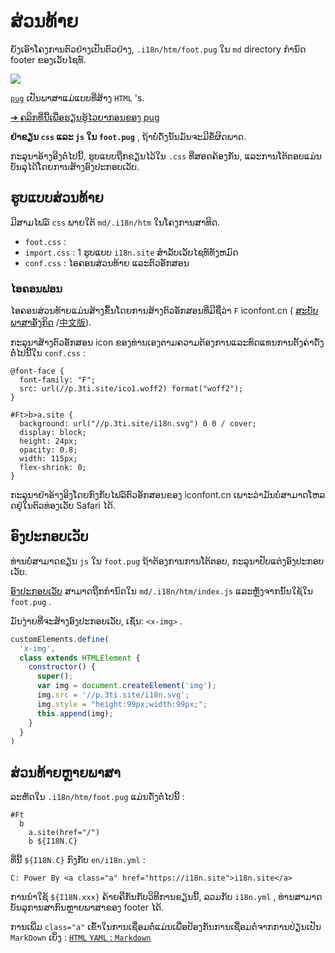# ສ່ວນທ້າຍ

ຍັງເອົາໂຄງການຕົວຢ່າງເປັນຕົວຢ່າງ, `.i18n/htm/foot.pug` ໃນ `md` directory ກໍານົດ footer ຂອງເວັບໄຊທ໌.

![](https://p.3ti.site/1721286077.avif)

[`pug`](https://pugjs.org) ເປັນພາສາແມ່ແບບທີ່ສ້າງ `HTML` 's.

[➔ ຄລິກທີ່ນີ້ເພື່ອຮຽນຮູ້ໄວຍາກອນຂອງ pug](https://pugjs.org)

**ຢ່າຂຽນ `css` ແລະ `js` ໃນ `foot.pug`** , ຖ້າບໍ່ດັ່ງນັ້ນມັນຈະມີຂໍ້ຜິດພາດ.

ກະລຸນາອ້າງອີງຕໍ່ໄປນີ້, ຮູບແບບຖືກຂຽນໄວ້ໃນ `.css` ທີ່ສອດຄ້ອງກັນ, ແລະການໂຕ້ຕອບແມ່ນບັນລຸໄດ້ໂດຍການສ້າງອົງປະກອບເວັບ.

## ຮູບແບບສ່ວນທ້າຍ

ມີສາມໄຟລ໌ `css` ພາຍໃຕ້ `md/.i18n/htm` ໃນໂຄງການສາທິດ.

* `foot.css` :
* `import.css` : 1 ຮູບແບບ `i18n.site` ສໍາລັບເວັບໄຊທ໌ທັງຫມົດ
* `conf.css` : ໄອຄອນສ່ວນທ້າຍ ແລະຕົວອັກສອນ

### ໄອຄອນຟອນ

ໄອຄອນສ່ວນທ້າຍແມ່ນສ້າງຂຶ້ນໂດຍການສ້າງຕົວອັກສອນທີ່ມີຊື່ວ່າ `F` iconfont.cn ( [ສະບັບພາສາອັງກິດ](https://www.iconfont.cn/?lang=en-us) /[中文版](https://www.iconfont.cn/?lang=zh)).

ກະລຸນາສ້າງຕົວອັກສອນ icon ຂອງທ່ານເອງຕາມຄວາມຕ້ອງການແລະທົດແທນການຕັ້ງຄ່າດັ່ງຕໍ່ໄປນີ້ໃນ `conf.css` :

```
@font-face {
  font-family: "F";
  src: url(//p.3ti.site/ico1.woff2) format("woff2");
}

#Ft>b>a.site {
  background: url("//p.3ti.site/i18n.svg") 0 0 / cover;
  display: block;
  height: 24px;
  opacity: 0.8;
  width: 115px;
  flex-shrink: 0;
}
```

ກະລຸນາຢ່າອ້າງອິງໂດຍກົງກັບໄຟລ໌ຕົວອັກສອນຂອງ iconfont.cn ເພາະວ່າມັນບໍ່ສາມາດໂຫລດຢູ່ໃນຕົວທ່ອງເວັບ Safari ໄດ້.

## ອົງປະກອບເວັບ

ທ່ານບໍ່ສາມາດຂຽນ `js` ໃນ `foot.pug` ຖ້າຕ້ອງການການໂຕ້ຕອບ, ກະລຸນາປັບແຕ່ງອົງປະກອບເວັບ.

[ອົງປະກອບເວັບ](https://www.freecodecamp.org/news/build-your-first-web-component/) ສາມາດຖືກກໍານົດໃນ `md/.i18n/htm/index.js` ແລະຫຼັງຈາກນັ້ນໃຊ້ໃນ `foot.pug` .

ມັນງ່າຍທີ່ຈະສ້າງອົງປະກອບເວັບ, ເຊັ່ນ: `<x-img>` .

```js
customElements.define(
  'x-img',
  class extends HTMLElement {
    constructor() {
      super();
      var img = document.createElement('img');
      img.src = '//p.3ti.site/i18n.svg';
      img.style = "height:99px;width:99px;";
      this.append(img);
    }
  }
)
```

## ສ່ວນທ້າຍຫຼາຍພາສາ

ລະຫັດໃນ `.i18n/htm/foot.pug` ແມ່ນດັ່ງຕໍ່ໄປນີ້ :

```
#Ft
  b
    a.site(href="/")
    b ${I18N.C}
```

ທີ່ນີ້ `${I18N.C}` ກົງກັບ `en/i18n.yml` :

```
C: Power By <a class="a" href="https://i18n.site">i18n.site</a>
```

ການນໍາໃຊ້ `${I18N.xxx}` ຄ້າຍຄືກັນກັບວິທີການຂຽນນີ້, ລວມກັບ `i18n.yml` , ທ່ານສາມາດບັນລຸການສາກົນຫຼາຍພາສາຂອງ footer ໄດ້.

ການເພີ່ມ `class="a"` ເຂົ້າໃນການເຊື່ອມຕໍ່ແມ່ນເພື່ອປ້ອງກັນການເຊື່ອມຕໍ່ຈາກການປ່ຽນເປັນ `MarkDown` ເບິ່ງ :
 [`HTML` `YAML` : `Markdown`](/i18/qa#H2)